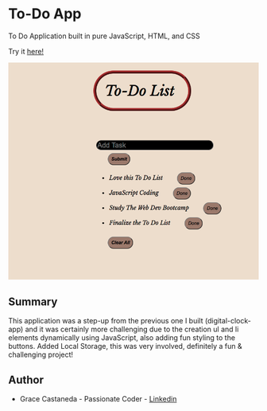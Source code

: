 # To-Do App

To Do Application built in pure JavaScript, HTML, and CSS

Try it [here!](https://graciicodes.github.io/To-Do-App/)

![alt text](https://github.com/Gracii/To-Do-App/blob/master/images/graces-todosapp.png)

## Summary

This application was a step-up from the previous one I built (digital-clock-app) and it was certainly more challenging due to the creation ul and li elements dynamically using JavaScript, also adding fun styling to the buttons. Added Local Storage, this was very involved, definitely a fun & challenging project!

## Author

- Grace Castaneda - Passionate Coder - [Linkedin](https://www.linkedin.com/in/castanedagrace/)
